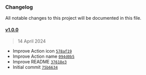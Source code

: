 ### Changelog

All notable changes to this project will be documented in this file.

#### [v1.0.0](https://github.com/AlecRust/wp-tut-updater-action/releases/tag/v1.0.0)

> 14 April 2024

- Improve Action icon [`578af19`](https://github.com/AlecRust/wp-tut-updater-action/commit/578af1930641972a09f35a41a0cd6cfcb9cdeeb5)
- Improve Action name [`094d0b5`](https://github.com/AlecRust/wp-tut-updater-action/commit/094d0b57973c37bb200d1bce7092d39106bea869)
- Improve README [`37618e3`](https://github.com/AlecRust/wp-tut-updater-action/commit/37618e3b908f9f1ded342c1ffa2f4ac8a14081d4)
- Initial commit [`75b6634`](https://github.com/AlecRust/wp-tut-updater-action/commit/75b6634a44cb204eb9c52b7649eb69df4acd1388)
